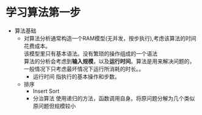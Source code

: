 # 学习算法第一步
- 算法基础
  - 对算法分析通常构造一个RAM模型(无并发，按步执行),考虑该算法的时间花费成本。<br>该模型里只有基本语法。没有繁琐的操作组成的一个语法<br>算法的分析会考虑到**输入规模**，以及**运行时间**。算法是用来解决问题的，一般情况下只考虑最坏情况下运行所消耗的时长。。
    - 运行时间
      指执行的基本操作和步数。
  - 排序
    - Insert Sort
    - 分治算法
      使用递归的方法，函数调用自身。将原问题分解为几个类似原问题但规模较小
